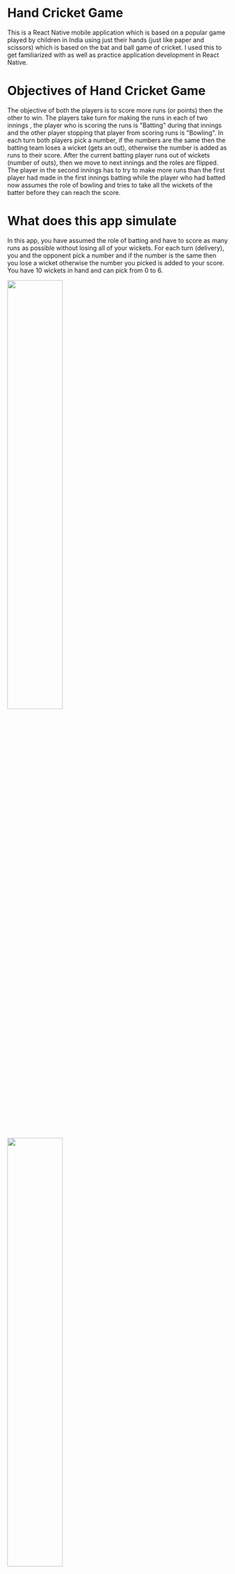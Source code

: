 # Hand Cricket Game

This is a React Native mobile application which is based on a popular game played by children in India using just their hands (just like paper and scissors) which is
based on the bat and ball game of cricket. I used this to get familiarized with as well as practice application development in React Native.

# Objectives of Hand Cricket Game
The objective of both the players is to score more runs (or points) then the other to win. The players take turn 
for making the runs in each of two innings , the player who is scoring the runs is "Batting" during that innings and the other player stopping that player from 
scoring runs is "Bowling". In each turn both players pick a number, if the numbers are the same then the batting team loses a wicket (gets an out), otherwise the 
number is added as runs to their score.
After the current batting player runs out of wickets (number of outs), then we move to next innings and the roles are flipped. The player
in the second innings has to try to make more runs than the first player had made in the first innings batting while the player who had batted now assumes the role
of bowling and tries to take all the wickets of the batter before they can reach the score.

# What does this app simulate

In this app, you have assumed the role of batting and have to score as many runs as possible without losing all of your wickets. For each turn (delivery), you and
the opponent pick a number and if the number is the same then you lose a wicket otherwise the number you picked is added to your score. You have 10 wickets in hand
and can pick from 0 to 6.

<img src="https://i.imgur.com/wDFnifM.jpg" width=50% height=50%>
<img src="https://i.imgur.com/v4QrqdV.jpg" width=50% height=50%>
<img src="https://i.imgur.com/JrjfxK6.jpg" width=50% height=50%>

